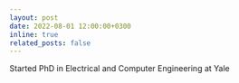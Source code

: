 ```yaml
---
layout: post
date: 2022-08-01 12:00:00+0300
inline: true
related_posts: false
---
```


Started PhD in Electrical and Computer Engineering at Yale